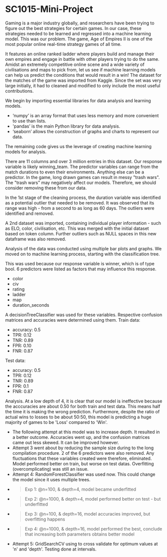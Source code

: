 # SC1015-Mini-Project


Gaming is a major industry globally, and researchers have been trying to figure out the best strategies for certain games. In our case, these strategies needed to be learned and regressed into a machine learning model. This was our problem.
The game, Age of Empires II is one of the most popular online real-time strategy games of all time. 

It features an online ranked ladder where players build and manage their own empires and engage in battle with other players trying to do the same. Amidst an extremely competitive online scene and a wide variety of civilisations and maps to pick from, let us see if machine learning models can help us predict the conditions that would result in a win!
The dataset for the matches of the game was imported from Kaggle. Since the set was very large initially, it had to cleaned and modified to only include the most useful contributions.

We begin by importing essential libraries for data analysis and learning models.

- ‘numpy’ is an array format that uses less memory and more convenient to use than lists. 
- 'pandas’ is the main Python library for data analysis. 
- ‘seaborn’ allows the construction of graphs and charts to represent our data.

The remaining code gives us the leverage of creating machine learning models for analysis.

There are 11 columns and over 3 million entries in this dataset. Our response variable is likely winning_team. The predictor variables can range from the match durations to even their environments. Anything else can be a predictor.
In the game, long drawn games can result in messy "trash wars". The "trash wars" may negatively affect our models. Therefore, we should consider removing these from our data.

In the 1st stage of the cleaning process, the duration variable was identified as a potential outlier that needed to be removed. It was observed that its range was high - from a second to as long as 60 days. The outliers were identified and removed.

A 2nd dataset was imported, containing individual player information - such as ELO, color, civilisation, etc. This was merged with the initial dataset based on token column. Further outliers such as NULL spaces in this new dataframe was also removed.

Analysis of the data was conducted using multiple bar plots and graphs. We moved on to machine learning process, starting with the classification tree.



This was used because our response variable is winner, which is of type bool. 6 predictors were listed as factors that may influence this response.
- color
- civ
- rating
- ladder
- map
- duration_seconds

A decisionTreeClassifier was used for these variables. Respective confusion matrices and accuracies were determined using them.
Train data:
- accuracy: 0.5
- TPR: 0.12
- TNR: 0.89
- FPR: 0.10
- FNR: 0.87

Test data:
- accuracy: 0.5
- TPR: 0.12
- TNR: 0.89
- FPR: 0.1
- FNR: 0.87

Analysis. At a low depth of 4, it is clear that our model is ineffective because the  acccuracies are about 0.50 for both train and test data. This means half the time it is making the wrong prediction. Furthermore, despite the ratio of actual wins to losses to be about 50:50, this model is predicting a huge majority of games to be 'Loss' compared to 'Win'.

- The following attempt at this model was to increase depth. It resulted in a better outcome. Accuracies went up, and the confusion matrices came out less skewed. It can be improved however.
- Attempt 3 went about by reducing the sample size during to the long compilation procedure. 2 of the 6 predictors were also removed. Any fluctuations that these variables created were therefore, eliminated. Model performed better on train, but worse on test datas. Overfitting (overcomplicating) was still an issue.
- Attempt 4: RandomForestClassifier was used now. This could change the model since it uses multiple trees. 
- > Exp 1: @n=100, & depth=4, model became underfitted
- > Exp 2: @n=1000, & depth=4, model performed better on test - but underfitted
- > Exp 3: @n=100, & depth=16, model accuracies improved, but overfitting happens
- > Exp 4: @n=1000, & depth=16, model performed the best, conclude that increasing both parameters obtains better model
- Attempt 5: GridSearchCV using to cross validate for optimum values at 'n' and 'depth'. Testing done at intervals.

